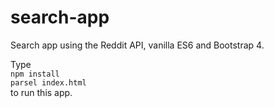 # search-app
Search app using the Reddit API, vanilla ES6 and Bootstrap 4.

<p> Type <br>
  <code>npm install</code>
  <br><code>parsel index.html</code><br>
  to run this app. </p>
